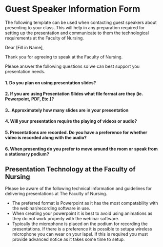 # Guest Speaker Information Form

The following template can be used when contacting guest speakers about presenting to your class. This will help in any preparation required for setting up the presentation and communicate to them the technological requirements at the Faculty of Nursing.

Dear [Fill in Name],

Thank you for agreeing to speak at the Faculty of Nursing.

Please answer the following questions so we can best support you presentation needs.

#### 1. Do you plan on using presentation slides?

#### 2. If you are using Presentation Slides what file format are they (ie. Powerpoint, PDF, Etc.)?

#### 3.. Approximately how many slides are in your presentation

#### 4. Will your presentation require the playing of videos or audio?

#### 5. Presentations are recorded. Do you have a preference for whether video is recorded along with the audio?

#### 6. When presenting do you prefer to move around the room or speak from a stationary podium?

## Presentation Technology at the Faculty of Nursing

Please be aware of the following technical information and guidelines for delivering presentations at The Faculty of Nursing.

- The preferred format is Powerpoint as it has the most compatability with the webinar/recording software in use.
- When creating your powerpoint it is best to avoid using animations as they do not work properly with the webinar software.
- Typically the microphone is placed on the podium for recording the presentations. If there is a preference it is possible to setupa  wireless microphone you can wear on your lapel. If this is required you must provide advanced notice as it takes some time to setup.
